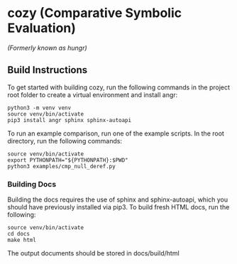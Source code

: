 # cozy (Comparative Symbolic Evaluation)

*(Formerly known as hungr)*

## Build Instructions

To get started with building cozy, run the following commands in the project root folder to create a virtual environment and install angr:

```commandline
python3 -m venv venv
source venv/bin/activate
pip3 install angr sphinx sphinx-autoapi
```

To run an example comparison, run one of the example scripts. In the root directory, run the following commands:

```commandline
source venv/bin/activate
export PYTHONPATH="${PYTHONPATH}:$PWD"
python3 examples/cmp_null_deref.py
```

### Building Docs

Building the docs requires the use of sphinx and sphinx-autoapi, which you should have previously installed via pip3. To build fresh HTML docs, run the following:

```commandline
source venv/bin/activate
cd docs
make html
```

The output documents should be stored in docs/build/html